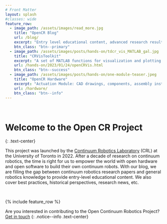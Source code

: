 ```yaml
---
# Front Matter
layout: splash
#classes: wide
feature_row:
  - image_path: /assets/images/read_more.jpg
    title: "OpenCR Blog"
    url: /blog/
    excerpt: "Entry level educational content, advanced research results, historical perspectives, and hands-on posts."
    btn_class: "btn--primary"
  - image_path: /assets/images/posts/hands-on/tdcr_vis_MATLAB_gal.jpg
    title: "CRVisToolkit"
    excerpt: "A set of MATLAB functions for visualization and plotting of continuum robots. And utility functions to support your research."
    url: /hands-on/2023/01/24/openCRVis.html
    btn_class: "btn--success"
  - image_path: /assets/images/posts/hands-on/one-module-teaser.jpeg
    title: "OpenCR Hardware"
    excerpt: "Actuation Module: CAD drawings, components, assembly instructions, code, etc. for you to build a continuum robot for research."
    url: /hardware/
    btn_class: "btn--info"
---
```

&nbsp;  
# Welcome to the Open CR Project 
{: .text-center}
&nbsp;  

This project was launched by the [Continuum Robotics Laboratory](https://crl.utm.utoronto.ca) (CRL) at the University of Toronto in 2022. After a decade of research on continuum robotics, the time is right for us to empower the world with open hardware and open software to build their own continuum robots. With our blog, we are filling the gap between continuum robotics research papers and general robotics knowledge to provide entry-level educational content. We also cover best practices, historical perspectives, research news, etc. 

&nbsp;  

{% include feature_row %}


Are you interested in contributing to the Open Continuum Robotics Project? [Get in touch](mailto:opencrproject@cs.toronto.edu)
{: .notice--info .text-center}